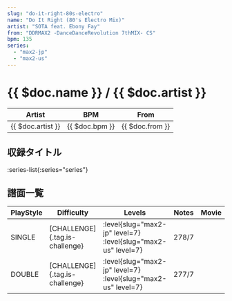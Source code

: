 ```yaml
---
slug: "do-it-right-80s-electro"
name: "Do It Right (80's Electro Mix)"
artist: "SOTA feat. Ebony Fay"
from: "DDRMAX2 -DanceDanceRevolution 7thMIX- CS"
bpm: 135
series:
  - "max2-jp"
  - "max2-us"
---
```


# {{ $doc.name }} / {{ $doc.artist }}

|Artist|BPM|From|
|------|---|----|
|{{ $doc.artist }}|{{ $doc.bpm }}|{{ $doc.from }}|

## 収録タイトル

:series-list{:series="series"}

## 譜面一覧

|PlayStyle|Difficulty|Levels|Notes|Movie|
|---------|----------|------|-----|-----|
|SINGLE|[CHALLENGE]{.tag.is-challenge}|<div class="field is-grouped is-grouped-multiline"> :level{slug="max2-jp" level=7} :level{slug="max2-us" level=7}</div>|278/7||
|DOUBLE|[CHALLENGE]{.tag.is-challenge}|<div class="field is-grouped is-grouped-multiline"> :level{slug="max2-jp" level=7} :level{slug="max2-us" level=7}</div>|277/7||
